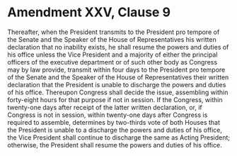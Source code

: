 # Amendment XXV, Clause 9

Thereafter, when the President transmits to the President pro tempore of the
Senate and the Speaker of the House of Representatives his written
declaration that no inability exists, he shall resume the powers and duties
of his office unless the Vice President and a majority of either the
principal officers of the executive department or of such other body as
Congress may by law provide, transmit within four days to the President pro
tempore of the Senate and the Speaker of the House of Representatives their
written declaration that the President is unable to discharge the powers and
duties of his office. Thereupon Congress shall decide the issue, assembling
within forty-eight hours for that purpose if not in session. If the Congress,
within twenty-one days after receipt of the latter written declaration, or,
if Congress is not in session, within twenty-one days after Congress is
required to assemble, determines by two-thirds vote of both Houses that the
President is unable to a discharge the powers and duties of his office, the
Vice President shall continue to discharge the same as Acting President;
otherwise, the President shall resume the powers and duties of his office.
